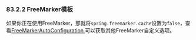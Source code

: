 ### 83.2.2 FreeMarker模板

如果你正在使用FreeMarker，那就将`spring.freemarker.cache`设置为`false`，查看[FreeMarkerAutoConfiguration ](http://github.com/spring-projects/spring-boot/tree/master/spring-boot-autoconfigure/src/main/java/org/springframework/boot/autoconfigure/freemarker/FreeMarkerAutoConfiguration.java)可以获取其他FreeMarker自定义选项。
